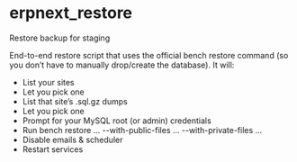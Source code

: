 # erpnext_restore
Restore backup for staging

End-to-end restore script that uses the official bench restore command (so you don’t have to manually drop/create the database). It will:
- List your sites
- Let you pick one
- List that site’s .sql.gz dumps
- Let you pick one
- Prompt for your MySQL root (or admin) credentials
- Run bench restore … --with-public-files … --with-private-files …
- Disable emails & scheduler
- Restart services
